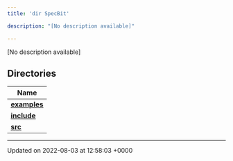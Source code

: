 ```yaml
---
title: 'dir SpecBit'

description: "[No description available]"

---
```







[No description available]

## Directories

| Name           |
| -------------- |
| **[examples](/documentation/code/darkbit/files/dir_cc061c10d97e137342b37156734d49fa/#dir-examples)**  |
| **[include](/documentation/code/darkbit/files/dir_3e780b8b8b0b785a128ffd7efbd03579/#dir-include)**  |
| **[src](/documentation/code/darkbit/files/dir_5a8186266a909d0ed6ad73c54fa9897d/#dir-src)**  |






-------------------------------

Updated on 2022-08-03 at 12:58:03 +0000
